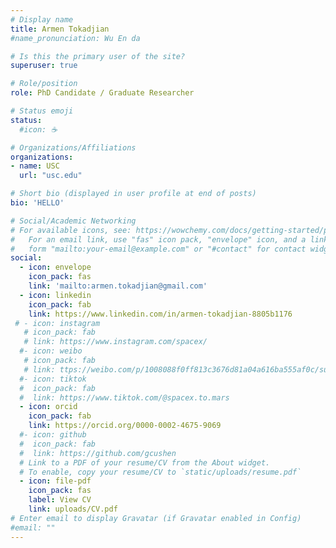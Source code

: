 ```yaml
---
# Display name
title: Armen Tokadjian
#name_pronunciation: Wu En da

# Is this the primary user of the site?
superuser: true

# Role/position
role: PhD Candidate / Graduate Researcher

# Status emoji
status:
  #icon: ☕️

# Organizations/Affiliations
organizations:
- name: USC
  url: "usc.edu"

# Short bio (displayed in user profile at end of posts)
bio: 'HELLO'

# Social/Academic Networking
# For available icons, see: https://wowchemy.com/docs/getting-started/page-builder/#icons
#   For an email link, use "fas" icon pack, "envelope" icon, and a link in the
#   form "mailto:your-email@example.com" or "#contact" for contact widget.
social:
  - icon: envelope
    icon_pack: fas
    link: 'mailto:armen.tokadjian@gmail.com'
  - icon: linkedin
    icon_pack: fab
    link: https://www.linkedin.com/in/armen-tokadjian-8805b1176
 # - icon: instagram
   # icon_pack: fab
   # link: https://www.instagram.com/spacex/
  #- icon: weibo
   # icon_pack: fab
   # link: ttps://weibo.com/p/1008088f0ff813c3676d81a04a616ba555af0c/super_index
  #- icon: tiktok
  #  icon_pack: fab
  #  link: https://www.tiktok.com/@spacex.to.mars
  - icon: orcid
    icon_pack: fab
    link: https://orcid.org/0000-0002-4675-9069
  #- icon: github
  #  icon_pack: fab
  #  link: https://github.com/gcushen
  # Link to a PDF of your resume/CV from the About widget.
  # To enable, copy your resume/CV to `static/uploads/resume.pdf`
  - icon: file-pdf
    icon_pack: fas
    label: View CV
    link: uploads/CV.pdf
# Enter email to display Gravatar (if Gravatar enabled in Config)
#email: ""
---
```

